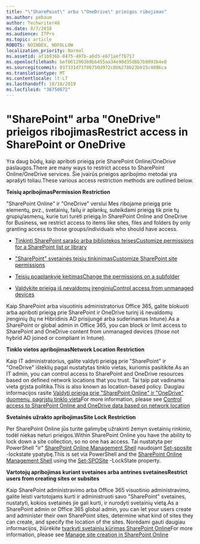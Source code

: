```yaml
---
title: "\"SharePoint\" arba \"OneDrive\" prieigos ribojimas"
ms.author: pebaum
author: Techwriter40
ms.date: 8/7/2018
ms.audience: ITPro
ms.topic: article
ROBOTS: NOINDEX, NOFOLLOW
localization_priority: Normal
ms.assetid: af1b936b-0475-497b-a6d3-e671aef7b717
ms.openlocfilehash: bef0612903b9bb455aa34e90d35d6b7b9093b4e0
ms.sourcegitcommit: 037331d71f06750d972c0b6278b23bb15c4806ca
ms.translationtype: MT
ms.contentlocale: lt-LT
ms.lasthandoff: 10/18/2019
ms.locfileid: "36750672"
---
```

# <a name="restrict-access-in-sharepoint-or-onedrive"></a><span data-ttu-id="33d3d-102">"SharePoint" arba "OneDrive" prieigos ribojimas</span><span class="sxs-lookup"><span data-stu-id="33d3d-102">Restrict access in SharePoint or OneDrive</span></span>

<span data-ttu-id="33d3d-103">Yra daug būdų, kaip apriboti prieigą prie SharePoint Online/OneDrive paslaugos.</span><span class="sxs-lookup"><span data-stu-id="33d3d-103">There are many ways to restrict access to SharePoint Online/OneDrive services.</span></span> <span data-ttu-id="33d3d-104">Šie įvairūs prieigos apribojimo metodai yra aprašyti toliau.</span><span class="sxs-lookup"><span data-stu-id="33d3d-104">These various access restriction methods are outlined below.</span></span> 

<span data-ttu-id="33d3d-105">**Teisių apribojimas**</span><span class="sxs-lookup"><span data-stu-id="33d3d-105">**Permission Restriction**</span></span>

<span data-ttu-id="33d3d-106">"SharePoint Online" ir "OneDrive" verslui Mes ribojame prieigą prie elementų, pvz., svetainių, failų ir aplankų, suteikdami prieigą tik prie tų grupių/asmenų, kurie turi turėti prieigą.</span><span class="sxs-lookup"><span data-stu-id="33d3d-106">In SharePoint Online and OneDrive for Business, we restrict access to items like sites, files and folders by only granting access to those groups/individuals who should have access.</span></span>

- [<span data-ttu-id="33d3d-107">Tinkinti SharePoint sąrašo arba bibliotekos teises</span><span class="sxs-lookup"><span data-stu-id="33d3d-107">Customize permissions for a SharePoint list or library</span></span>](https://support.office.com/article/Customize-permissions-for-a-SharePoint-list-or-library-02d770f3-59eb-4910-a608-5f84cc297782)

- [<span data-ttu-id="33d3d-108">"SharePoint" svetainės teisių tinkinimas</span><span class="sxs-lookup"><span data-stu-id="33d3d-108">Customize SharePoint site permissions</span></span>](https://docs.microsoft.com/sharepoint/customize-sharepoint-site-permissions)

- [<span data-ttu-id="33d3d-109">Teisių poaplankyje keitimas</span><span class="sxs-lookup"><span data-stu-id="33d3d-109">Change the permissions on a subfolder</span></span>](https://support.office.com/article/Change-the-permissions-on-a-subfolder-5427BD7C-F20A-4F75-8CF2-5359DD45A1A6)

- [<span data-ttu-id="33d3d-110">Valdykite prieigą iš nevaldomų įrenginių</span><span class="sxs-lookup"><span data-stu-id="33d3d-110">Control access from unmanaged devices</span></span>](https://docs.microsoft.com/sharepoint/control-access-from-unmanaged-devices)

<span data-ttu-id="33d3d-111">Kaip SharePoint arba visuotinis administratorius Office 365, galite blokuoti arba apriboti prieigą prie SharePoint ir OneDrive turinį iš nevaldomų įrenginių (tų ne Hibridinis AD prisijungė arba suderinamas Intune).</span><span class="sxs-lookup"><span data-stu-id="33d3d-111">As a SharePoint or global admin in Office 365, you can block or limit access to SharePoint and OneDrive content from unmanaged devices (those not hybrid AD joined or compliant in Intune).</span></span>

<span data-ttu-id="33d3d-112">**Tinklo vietos apribojimas**</span><span class="sxs-lookup"><span data-stu-id="33d3d-112">**Network Location Restriction**</span></span>

<span data-ttu-id="33d3d-113">Kaip IT administratorius, galite valdyti prieigą prie "SharePoint" ir "OneDrive" išteklių pagal nustatytas tinklo vietas, kuriomis pasitikite.</span><span class="sxs-lookup"><span data-stu-id="33d3d-113">As an IT admin, you can control access to SharePoint and OneDrive resources based on defined network locations that you trust.</span></span> <span data-ttu-id="33d3d-114">Tai taip pat vadinama vieta grįsta politika.</span><span class="sxs-lookup"><span data-stu-id="33d3d-114">This is also known as location-based policy.</span></span> <span data-ttu-id="33d3d-115">Daugiau informacijos rasite [Valdyti prieigą prie "SharePoint Online" ir "OneDrive" duomenų, pagrįstų tinklo vieta](https://docs.microsoft.com/sharepoint/control-access-based-on-network-location)</span><span class="sxs-lookup"><span data-stu-id="33d3d-115">For more information, please see [Control access to SharePoint Online and OneDrive data based on network location](https://docs.microsoft.com/sharepoint/control-access-based-on-network-location)</span></span>

<span data-ttu-id="33d3d-116">**Svetainės užrakto apribojimas**</span><span class="sxs-lookup"><span data-stu-id="33d3d-116">**Site Lock Restriction**</span></span> 

<span data-ttu-id="33d3d-117">Per SharePoint Online jūs turite galimybę užrakinti žemyn svetainių rinkinio, todėl niekas neturi prieigos.</span><span class="sxs-lookup"><span data-stu-id="33d3d-117">Within SharePoint Online you have the ability to lock down a site collection, so no one has access.</span></span> <span data-ttu-id="33d3d-118">Tai nustatyta per PowerShell "ir" [SharePoint Online Management Shell](https://docs.microsoft.com/powershell/sharepoint/sharepoint-online/connect-sharepoint-online?view=sharepoint-ps) naudojant [Set-sposite](https://docs.microsoft.com/powershell/module/sharepoint-online/set-sposite?view=sharepoint-ps) -lockstate ypatybę.</span><span class="sxs-lookup"><span data-stu-id="33d3d-118">This is set via PowerShell and the [SharePoint Online Management Shell](https://docs.microsoft.com/powershell/sharepoint/sharepoint-online/connect-sharepoint-online?view=sharepoint-ps) using the [Set-SPOSite](https://docs.microsoft.com/powershell/module/sharepoint-online/set-sposite?view=sharepoint-ps) -LockState property.</span></span>

<span data-ttu-id="33d3d-119">**Vartotojų apribojimas kuriant svetaines arba antrines svetaines**</span><span class="sxs-lookup"><span data-stu-id="33d3d-119">**Restrict users from creating sites or subsites**</span></span>

<span data-ttu-id="33d3d-120">Kaip SharePoint administravimo arba Office 365 visuotinio administravimo, galite leisti vartotojams kurti ir administruoti savo "SharePoint" svetaines, nustatyti, kokios svetainės jie gali kurti, ir nurodyti svetainių vietą.</span><span class="sxs-lookup"><span data-stu-id="33d3d-120">As a SharePoint admin or Office 365 global admin, you can let your users create and administer their own SharePoint sites, determine what kind of sites they can create, and specify the location of the sites.</span></span> <span data-ttu-id="33d3d-121">Norėdami gauti daugiau informacijos, žiūrėkite [tvarkyti svetainių kūrimas SharePoint Online](https://docs.microsoft.com/sharepoint/manage-site-creation)</span><span class="sxs-lookup"><span data-stu-id="33d3d-121">For more information, please see [Manage site creation in SharePoint Online](https://docs.microsoft.com/sharepoint/manage-site-creation)</span></span>

